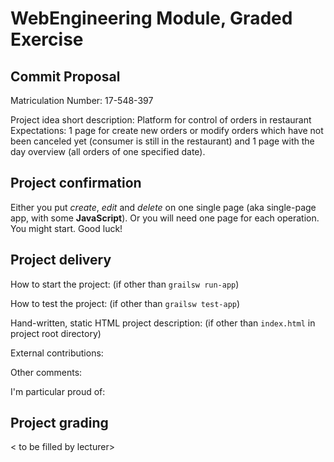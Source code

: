 # WebEngineering Module, Graded Exercise

## Commit Proposal

Matriculation Number: 17-548-397

Project idea short description: 
Platform for control of orders in restaurant
Expectations: 1 page for create new orders or modify orders which have not been
canceled yet (consumer is still in the restaurant) and 1 page with the day overview
(all orders of one specified date).

## Project confirmation

Either you put _create_, _edit_ and _delete_ on one single page (aka single-page app, with some **JavaScript**). Or you will need one page for each operation. You might start. Good luck!

## Project delivery <to be filled by student>

How to start the project: (if other than `grailsw run-app`)

How to test the project:  (if other than `grailsw test-app`)

Hand-written, static HTML 
project description:      (if other than `index.html` in project root directory)

External contributions:

Other comments: 

I'm particular proud of:


## Project grading 

< to be filled by lecturer>
